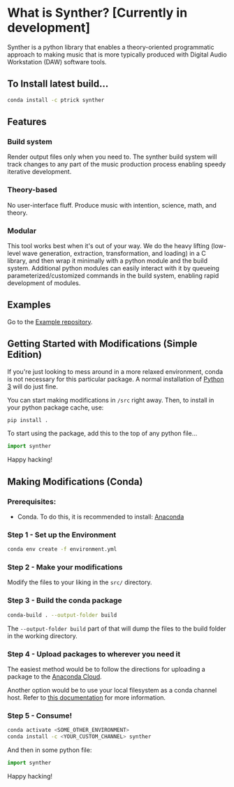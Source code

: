 # What is Synther? [Currently in development]

Synther is a python library that enables a theory-oriented programmatic approach to making music that is more typically produced with Digital Audio Workstation (DAW) software tools.

## To Install latest build...

```bash
conda install -c ptrick synther
```

## Features

### Build system

Render output files only when you need to. The synther build system will track changes to any part of the music production process enabling speedy iterative development.

### Theory-based

No user-interface fluff. Produce music with intention, science, math, and theory.

### Modular

This tool works best when it's out of your way. We do the heavy lifting (low-level wave generation, extraction, transformation, and loading) in a C library, and then wrap it minimally with a python module and the build system. Additional python modules can easily interact with it by queueing parameterized/customized commands in the build system, enabling rapid development of modules.

## Examples

Go to the [Example repository](https://github.com/ptrick/synther-examples.git).

## Getting Started with Modifications (Simple Edition)

If you're just looking to mess around in a more relaxed environment, conda is not necessary for this particular package. A normal installation of [Python 3](https://www.python.org/) will do just fine.

You can start making modifications in `/src` right away. Then, to install in your python package cache, use:

```bash
pip install .
```

To start using the package, add this to the top of any python file...

```python
import synther
```

Happy hacking!

## Making Modifications (Conda)

### Prerequisites:

* Conda. To do this, it is recommended to install: [Anaconda](https://www.anaconda.com/)

### Step 1 - Set up the Environment

```bash
conda env create -f environment.yml
```

### Step 2 - Make your modifications

Modify the files to your liking in the `src/` directory.

### Step 3 - Build the conda package
```bash
conda-build . --output-folder build
```

The `--output-folder build` part of that will dump the files to the build folder in the working directory.

### Step 4 - Upload packages to wherever you need it

The easiest method would be to follow the directions for uploading a package to the [Anaconda Cloud](https://docs.anaconda.com/anaconda-cloud/user-guide/tasks/work-with-packages/#uploading-packages).

Another option would be to use your local filesystem as a conda channel host. Refer to [this documentation](https://docs.conda.io/projects/conda/en/latest/user-guide/tasks/create-custom-channels.html) for more information.

### Step 5 - Consume!

```bash
conda activate <SOME_OTHER_ENVIRONMENT>
conda install -c <YOUR_CUSTOM_CHANNEL> synther
```

And then in some python file:
```python
import synther
```
Happy hacking!